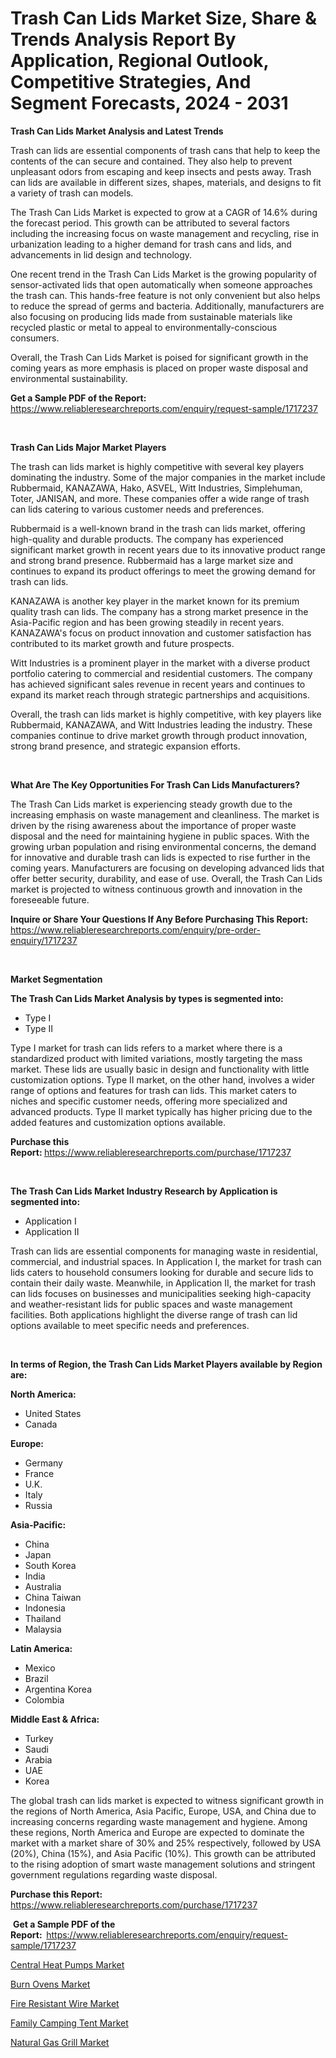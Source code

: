 <p><h1>Trash Can Lids Market Size, Share & Trends Analysis Report By Application, Regional Outlook, Competitive Strategies, And Segment Forecasts, 2024 - 2031</h1></p><p><strong>Trash Can Lids Market Analysis and Latest Trends</strong></p>
<p><p>Trash can lids are essential components of trash cans that help to keep the contents of the can secure and contained. They also help to prevent unpleasant odors from escaping and keep insects and pests away. Trash can lids are available in different sizes, shapes, materials, and designs to fit a variety of trash can models.</p><p>The Trash Can Lids Market is expected to grow at a CAGR of 14.6% during the forecast period. This growth can be attributed to several factors including the increasing focus on waste management and recycling, rise in urbanization leading to a higher demand for trash cans and lids, and advancements in lid design and technology.</p><p>One recent trend in the Trash Can Lids Market is the growing popularity of sensor-activated lids that open automatically when someone approaches the trash can. This hands-free feature is not only convenient but also helps to reduce the spread of germs and bacteria. Additionally, manufacturers are also focusing on producing lids made from sustainable materials like recycled plastic or metal to appeal to environmentally-conscious consumers.</p><p>Overall, the Trash Can Lids Market is poised for significant growth in the coming years as more emphasis is placed on proper waste disposal and environmental sustainability.</p></p>
<p><strong>Get a Sample PDF of the Report:&nbsp;</strong> <a href="https://www.reliableresearchreports.com/enquiry/request-sample/1717237">https://www.reliableresearchreports.com/enquiry/request-sample/1717237</a></p>
<p>&nbsp;</p>
<p><strong>Trash Can Lids Major Market Players</strong></p>
<p><p>The trash can lids market is highly competitive with several key players dominating the industry. Some of the major companies in the market include Rubbermaid, KANAZAWA, Hako, ASVEL, Witt Industries, Simplehuman, Toter, JANISAN, and more. These companies offer a wide range of trash can lids catering to various customer needs and preferences.</p><p>Rubbermaid is a well-known brand in the trash can lids market, offering high-quality and durable products. The company has experienced significant market growth in recent years due to its innovative product range and strong brand presence. Rubbermaid has a large market size and continues to expand its product offerings to meet the growing demand for trash can lids.</p><p>KANAZAWA is another key player in the market known for its premium quality trash can lids. The company has a strong market presence in the Asia-Pacific region and has been growing steadily in recent years. KANAZAWA's focus on product innovation and customer satisfaction has contributed to its market growth and future prospects.</p><p>Witt Industries is a prominent player in the market with a diverse product portfolio catering to commercial and residential customers. The company has achieved significant sales revenue in recent years and continues to expand its market reach through strategic partnerships and acquisitions.</p><p>Overall, the trash can lids market is highly competitive, with key players like Rubbermaid, KANAZAWA, and Witt Industries leading the industry. These companies continue to drive market growth through product innovation, strong brand presence, and strategic expansion efforts.</p></p>
<p>&nbsp;</p>
<p><strong>What Are The Key Opportunities For Trash Can Lids Manufacturers?</strong></p>
<p><p>The Trash Can Lids market is experiencing steady growth due to the increasing emphasis on waste management and cleanliness. The market is driven by the rising awareness about the importance of proper waste disposal and the need for maintaining hygiene in public spaces. With the growing urban population and rising environmental concerns, the demand for innovative and durable trash can lids is expected to rise further in the coming years. Manufacturers are focusing on developing advanced lids that offer better security, durability, and ease of use. Overall, the Trash Can Lids market is projected to witness continuous growth and innovation in the foreseeable future.</p></p>
<p><strong>Inquire or Share Your Questions If Any Before Purchasing This Report:</strong> <a href="https://www.reliableresearchreports.com/enquiry/pre-order-enquiry/1717237">https://www.reliableresearchreports.com/enquiry/pre-order-enquiry/1717237</a></p>
<p>&nbsp;</p>
<p><strong>Market Segmentation</strong></p>
<p><strong>The Trash Can Lids Market Analysis by types is segmented into:</strong></p>
<p><ul><li>Type I</li><li>Type II</li></ul></p>
<p><p>Type I market for trash can lids refers to a market where there is a standardized product with limited variations, mostly targeting the mass market. These lids are usually basic in design and functionality with little customization options. Type II market, on the other hand, involves a wider range of options and features for trash can lids. This market caters to niches and specific customer needs, offering more specialized and advanced products. Type II market typically has higher pricing due to the added features and customization options available.</p></p>
<p><strong>Purchase this Report:&nbsp;</strong><a href="https://www.reliableresearchreports.com/purchase/1717237">https://www.reliableresearchreports.com/purchase/1717237</a></p>
<p>&nbsp;</p>
<p><strong>The Trash Can Lids Market Industry Research by Application is segmented into:</strong></p>
<p><ul><li>Application I</li><li>Application II</li></ul></p>
<p><p>Trash can lids are essential components for managing waste in residential, commercial, and industrial spaces. In Application I, the market for trash can lids caters to household consumers looking for durable and secure lids to contain their daily waste. Meanwhile, in Application II, the market for trash can lids focuses on businesses and municipalities seeking high-capacity and weather-resistant lids for public spaces and waste management facilities. Both applications highlight the diverse range of trash can lid options available to meet specific needs and preferences.</p></p>
<p>&nbsp;</p>
<p><strong>In terms of Region, the Trash Can Lids Market Players available by Region are:</strong></p>
<p>
    <p> <strong> North America: </strong>
        <ul>
            <li>United States</li>
            <li>Canada</li>
        </ul>
        </p> 
    <p> <strong> Europe: </strong>
        <ul>
            <li>Germany</li>
            <li>France</li>
            <li>U.K.</li>
            <li>Italy</li>
            <li>Russia</li>
        </ul>
        </p> 
    <p> <strong> Asia-Pacific: </strong>
        <ul>
            <li>China</li>
            <li>Japan</li>
            <li>South Korea</li>
            <li>India</li>
            <li>Australia</li>
            <li>China Taiwan</li>
            <li>Indonesia</li>
            <li>Thailand</li>
            <li>Malaysia</li>
        </ul>
        </p> 
    <p> <strong> Latin America: </strong>
        <ul>
            <li>Mexico</li>
            <li>Brazil</li>
            <li>Argentina Korea</li>
            <li>Colombia</li>
        </ul>
        </p> 
    <p> <strong> Middle East & Africa: </strong>
        <ul>
            <li>Turkey</li>
            <li>Saudi</li>
            <li>Arabia</li>
            <li>UAE</li>
            <li>Korea</li>
        </ul>
    </p>
    </p>
<p><p>The global trash can lids market is expected to witness significant growth in the regions of North America, Asia Pacific, Europe, USA, and China due to increasing concerns regarding waste management and hygiene. Among these regions, North America and Europe are expected to dominate the market with a market share of 30% and 25% respectively, followed by USA (20%), China (15%), and Asia Pacific (10%). This growth can be attributed to the rising adoption of smart waste management solutions and stringent government regulations regarding waste disposal.</p></p>
<p><strong>Purchase this Report: </strong><a href="https://www.reliableresearchreports.com/purchase/1717237">https://www.reliableresearchreports.com/purchase/1717237</a></p>
<p>&nbsp;<strong>Get a Sample PDF of the Report:&nbsp;&nbsp;</strong><a href="https://www.reliableresearchreports.com/enquiry/request-sample/1717237">https://www.reliableresearchreports.com/enquiry/request-sample/1717237</a></p>
<p><strong></strong></p>
<p><p><a href="https://github.com/jhcraigie/Market-Research-Report-List-2/blob/main/central-heat-pumps-market.md">Central Heat Pumps Market</a></p><p><a href="https://github.com/Whitneyboyettebo9kiw7yr13/Market-Research-Report-List-1/blob/main/burn-ovens-market.md">Burn Ovens Market</a></p><p><a href="https://github.com/PeterParrish5/Market-Research-Report-List-3/blob/main/fire-resistant-wire-market.md">Fire Resistant Wire Market</a></p><p><a href="https://github.com/laholand/Market-Research-Report-List-2/blob/main/family-camping-tent-market.md">Family Camping Tent Market</a></p><p><a href="https://github.com/sonuprakash1/Market-Research-Report-List-1/blob/main/natural-gas-grill-market.md">Natural Gas Grill Market</a></p></p>